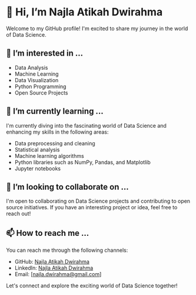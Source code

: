 # 👋 Hi, I’m Najla Atikah Dwirahma

Welcome to my GitHub profile! I'm excited to share my journey in the world of Data Science.

## 👀 I’m interested in ...

- Data Analysis
- Machine Learning
- Data Visualization
- Python Programming
- Open Source Projects

## 🌱 I’m currently learning ...

I'm currently diving into the fascinating world of Data Science and enhancing my skills in the following areas:

- Data preprocessing and cleaning
- Statistical analysis
- Machine learning algorithms
- Python libraries such as NumPy, Pandas, and Matplotlib
- Jupyter notebooks

## 💞️ I’m looking to collaborate on ...

I'm open to collaborating on Data Science projects and contributing to open source initiatives. If you have an interesting project or idea, feel free to reach out!

## 📫 How to reach me ...

You can reach me through the following channels:

- GitHub: [Najla Atikah Dwirahma](https://github.com/najlaatikahdwirahma)
- LinkedIn: [Najla Atikah Dwirahma](https://www.linkedin.com/in/najlaatikahdwirahma)
- Email: [najla.dwirahma@gmail.com]

Let's connect and explore the exciting world of Data Science together!

